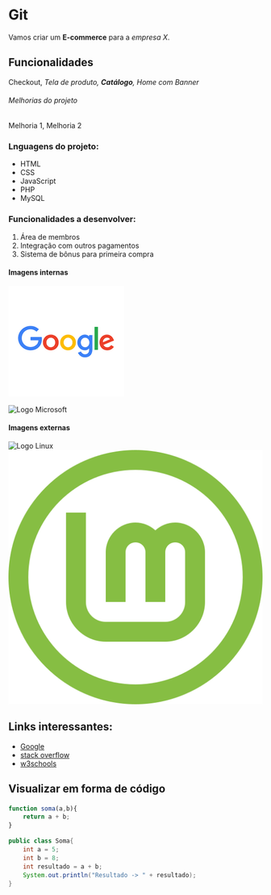 # Git 

Vamos criar um **E-commerce** para a *empresa X*.

## Funcionalidades

Checkout, _Tela de produto, **Catálogo**, Home com Banner_

###### Melhorias do projeto

Melhoria 1, Melhoria 2

### Lnguagens do projeto:

* HTML
* CSS
* JavaScript
* PHP
* MySQL

### Funcionalidades a desenvolver:

1. Área de membros
2. Integração com outros pagamentos
3. Sistema de bônus para primeira compra

#### Imagens internas
![Logo do Google](./img/Untitled.png)

![Logo Microsoft](./img/RWCZER.avif)

#### Imagens externas
![Logo Linux](https://logodownload.org/wp-content/uploads/2022/05/linux-logo-0.png)
![Logo Linux Mint](https://raw.githubusercontent.com/linuxmint/brand-logo/master/ring.svg)

## Links interessantes:
* [Google](https://www.google.com/)
* [stack overflow](https://stackoverflow.com/)
* [w3schools](https://www.w3schools.com/)

## Visualizar em forma de código
```javascript 
function soma(a,b){
    return a + b;
}
```
```Java 
public class Soma{
    int a = 5;
    int b = 8;
    int resultado = a + b;
    System.out.println("Resultado -> " + resultado);
}
```